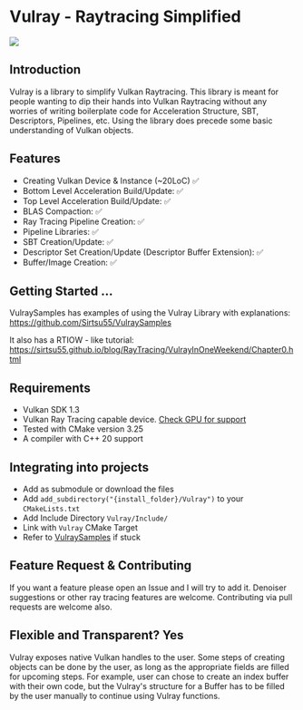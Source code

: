 # Vulray - Raytracing Simplified

<img src=https://user-images.githubusercontent.com/65868911/229463845-60a57bbd-4e80-4f1b-930e-e90a0569b7e1.jpg width="auto" height="auto">

## Introduction
Vulray is a library to simplify Vulkan Raytracing.
This library is meant for people wanting to dip their hands into Vulkan Raytracing without any worries of writing boilerplate code for Acceleration Structure, SBT, Descriptors, Pipelines, etc. 
Using the library does precede some basic understanding of Vulkan objects. 
## Features
- Creating Vulkan Device & Instance  (~20LoC) ✅
- Bottom Level Acceleration Build/Update: ✅
- Top Level Acceleration Build/Update: ✅
- BLAS Compaction: ✅
- Ray Tracing Pipeline Creation: ✅
- Pipeline Libraries: ✅
- SBT Creation/Update: ✅
- Descriptor Set Creation/Update (Descriptor Buffer Extension): ✅
- Buffer/Image Creation: ✅

## Getting Started ...

VulraySamples has examples of using the Vulray Library with explanations: https://github.com/Sirtsu55/VulraySamples

It also has a RTIOW - like tutorial: https://sirtsu55.github.io/blog/RayTracing/VulrayInOneWeekend/Chapter0.html
## Requirements
- Vulkan SDK 1.3
- Vulkan Ray Tracing capable device. [Check GPU for support](https://vulkan.gpuinfo.org/listdevicescoverage.php?extension=VK_KHR_ray_tracing_pipeline&platform=all)
- Tested with CMake version 3.25
- A compiler with C++ 20 support 

## Integrating into projects
- Add as submodule or download the files
- Add ```add_subdirectory("{install_folder}/Vulray")``` to your ```CMakeLists.txt```
- Add Include Directory ```Vulray/Include/```
- Link with `Vulray` CMake Target
- Refer to [VulraySamples](https://github.com/Sirtsu55/VulraySamples
) if stuck

## Feature Request & Contributing
If you want a feature please open an Issue and I will try to add it. Denoiser suggestions or other ray tracing features  are welcome. Contributing via pull requests are welcome also.

## Flexible and Transparent? Yes
Vulray exposes native Vulkan handles to the user. Some steps of creating objects can be done by the user, as long as the appropriate fields are filled for upcoming steps. For example, user can chose to create an index buffer with their own code, but the Vulray's structure for a Buffer has to be filled by the user manually to continue using Vulray functions.
